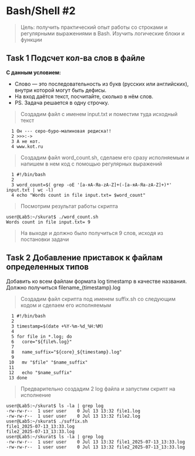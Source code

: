 # Bash/Shell #2

> Цель: получить практический опыт работы со строками и регулярными выражениями в Bash. Изучить логические блоки и функции

## Task 1 Подсчет кол-ва слов в файле

**С данным условием:**

- Слово — это последовательность из букв (русских или английских), внутри которой могут быть дефисы.
- На вход даётся текст, посчитайте, сколько в нём слов.
- PS. Задача решается в одну строчку.

> Создадим файл с именем input.txt и поместим туда исходный текст
```
  1 Он --- серо-буро-малиновая редиска!!
  2 >>>:->
  3 А не кот.
  4 www.kot.ru
```
> Создадим файл word_count.sh, сделаем его сразу исполняемым и напишем в нем код с помощью регулярных выражений
```
  1 #!/bin/bash
  2
  3 word_count=$( grep -oE '[а-яА-Яa-zA-Z]+(-[а-яА-Яa-zA-Z]+)*' input.txt | wc -l)
  4 echo "Words count in file input.txt= $word_count"
```
> Посмотрим результат работы скрипта
```
user@Lab5:~/skurat$ ./word_count.sh
Words count in file input.txt= 9
```
> На выходе и должно было получиться 9 слов, исходя из постановки задачи

## Task 2  Добавление приставок к файлам определенных типов
Добавить ко всем файлам формата log timestamp в качестве названия.
Должно получиться filename_{timestamp}.log
> Создадим файл скрипта под именем suffix.sh со следующим кодом и сделаем его исполняемым
```
  1 #!/bin/bash
  2
  3 timestamp=$(date +%Y-%m-%d_%H:%M)
  4
  5 for file in *.log; do
  6   core="${file%.log}"
  7
  8   name_suffix="${core}_${timestamp}.log"
  9
 10   mv "$file" "$name_suffix"
 11
 12   echo "$name_suffix"
 13 done
```
> Предварительно создадим  2 log файла и запустим скрипт на исполнение
```
user@Lab5:~/skurat$ ls -la | grep log
-rw-rw-r--  1 user user    0 Jul 13 13:32 file1.log
-rw-rw-r--  1 user user    0 Jul 13 13:32 file2.log
user@Lab5:~/skurat$ ./suffix.sh
file1_2025-07-13_13:33.log
file2_2025-07-13_13:33.log
user@Lab5:~/skurat$ ls -la | grep log
-rw-rw-r--  1 user user    0 Jul 13 13:32 file1_2025-07-13_13:33.log
-rw-rw-r--  1 user user    0 Jul 13 13:32 file2_2025-07-13_13:33.log
``` 



